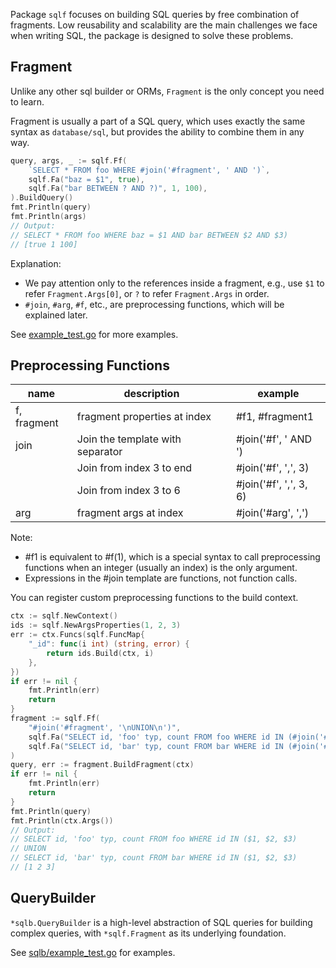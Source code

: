 Package `sqlf` focuses on building SQL queries by free combination of fragments. 
Low reusability and scalability are the main challenges we face when writing SQL, 
the package is designed to solve these problems.

## Fragment

Unlike any other sql builder or ORMs, `Fragment` is the only concept you need to learn.

Fragment is usually a part of a SQL query, which uses exactly the same syntax as `database/sql`, but provides the ability to combine them in any way.

```go
query, args, _ := sqlf.Ff(
	`SELECT * FROM foo WHERE #join('#fragment', ' AND ')`,
	sqlf.Fa("baz = $1", true),
	sqlf.Fa("bar BETWEEN ? AND ?)", 1, 100),
).BuildQuery()
fmt.Println(query)
fmt.Println(args)
// Output:
// SELECT * FROM foo WHERE baz = $1 AND bar BETWEEN $2 AND $3)
// [true 1 100]
```

Explanation:

- We pay attention only to the references inside a fragment, e.g., 
use `$1` to refer `Fragment.Args[0]`, or `?` to refer `Fragment.Args` in order.
- `#join`, `#arg`, `#f`, etc., are preprocessing functions, which will be explained later.

See [example_test.go](./example_test.go) for more examples.

## Preprocessing Functions

| name        | description                      | example                |
| ----------- | -------------------------------- | ---------------------- |
| f, fragment | fragment properties at index     | #f1, #fragment1        |
| join        | Join the template with separator | #join('#f', ' AND ')   |
|             | Join from index 3 to end         | #join('#f', ',', 3)    |
|             | Join from index 3 to 6           | #join('#f', ',', 3, 6) |
| arg         | fragment args at index           | #join('#arg', ',')     |

Note:
  - #f1 is equivalent to #f(1), which is a special syntax to call preprocessing functions when an integer (usually an index) is the only argument.
  - Expressions in the #join template are functions, not function calls.

You can register custom preprocessing functions to the build context.

```go
ctx := sqlf.NewContext()
ids := sqlf.NewArgsProperties(1, 2, 3)
err := ctx.Funcs(sqlf.FuncMap{
	"_id": func(i int) (string, error) {
		return ids.Build(ctx, i)
	},
})
if err != nil {
	fmt.Println(err)
	return
}
fragment := sqlf.Ff(
	"#join('#fragment', '\nUNION\n')",
	sqlf.Fa("SELECT id, 'foo' typ, count FROM foo WHERE id IN (#join('#_id', ', '))"),
	sqlf.Fa("SELECT id, 'bar' typ, count FROM bar WHERE id IN (#join('#_id', ', '))"),
)
query, err := fragment.BuildFragment(ctx)
if err != nil {
	fmt.Println(err)
	return
}
fmt.Println(query)
fmt.Println(ctx.Args())
// Output:
// SELECT id, 'foo' typ, count FROM foo WHERE id IN ($1, $2, $3)
// UNION
// SELECT id, 'bar' typ, count FROM bar WHERE id IN ($1, $2, $3)
// [1 2 3]
```

## QueryBuilder

`*sqlb.QueryBuilder` is a high-level abstraction of SQL queries for building complex queries,
with `*sqlf.Fragment` as its underlying foundation.

See [sqlb/example_test.go](./sqlb/example_test.go) for examples.
